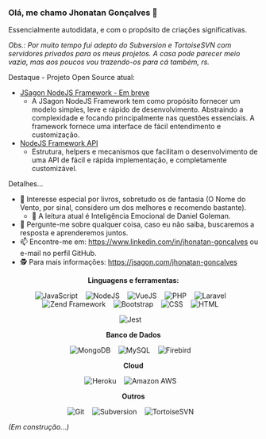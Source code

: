 ### Olá, me chamo Jhonatan Gonçalves 👋

<!--Em resumo, nos meios formais atuo como Arquiteto de Software, mas a chama primária de desenvolvedor Full Stack continua acesa. -->
Essencialmente autodidata, e com o propósito de criações significativas.

*Obs.: Por muito tempo fui adepto do Subversion e TortoiseSVN com servidores privados para os meus projetos. A casa pode parecer meio vazia, mas aos poucos vou trazendo-os para cá também, rs.* 

Destaque - Projeto Open Source atual:
- [JSagon NodeJS Framework - Em breve](https://jsagon.com/dev/jsagon-nodejs-framework-em-breve)
  - A JSagon NodeJS Framework tem como propósito fornecer um modelo simples, leve e rápido de desenvolvimento. Abstraindo a complexidade e focando principalmente nas questões essenciais. A framework fornece uma interface de fácil entendimento e customização.
- [NodeJS Framework API](https://jsagon.com/dev/nodejs-framework-api-beta)
  - Estrutura, helpers e mecanismos que facilitam o desenvolvimento de uma API de fácil e rápida implementação, e completamente customizável.

Detalhes...
- 📗 Interesse especial por livros, sobretudo os de fantasia (O Nome do Vento, por sinal, considero um dos melhores e recomendo bastante). 
  - 📖 A leitura atual é Inteligência Emocional de Daniel Goleman.
- 💬 Pergunte-me sobre qualquer coisa, caso eu não saiba, buscaremos a resposta e aprenderemos juntos.
- 📫 Encontre-me em: https://www.linkedin.com/in/jhonatan-goncalves ou e-mail no perfil GitHub.
- 🕵️ Para mais informações: https://jsagon.com/jhonatan-goncalves 

<div style="text-align:center">

**Linguagens e ferramentas:**  

![JavaScript](https://img.shields.io/badge/-JavaScript-black?logo=javascript&style=social)&nbsp;&nbsp;&nbsp;
![NodeJS](https://img.shields.io/badge/-NodeJS-black?logo=node.js&style=social)&nbsp;&nbsp;&nbsp;
![VueJS](https://img.shields.io/badge/-Vue.JS-black?logo=vue.js&style=social)&nbsp;&nbsp;&nbsp;
![PHP](https://img.shields.io/badge/-PHP-black?logo=php&style=social)&nbsp;&nbsp;&nbsp;
![Laravel](https://img.shields.io/badge/-Laravel-black?logo=laravel&style=social)&nbsp;&nbsp;&nbsp;
![Zend Framework](https://img.shields.io/badge/-Zend%20Framework-black?logo=zend&style=social)&nbsp;&nbsp;&nbsp;
![Bootstrap](https://img.shields.io/badge/-Bootstrap-black?logo=bootstrap&style=social)&nbsp;&nbsp;&nbsp;
![CSS](https://img.shields.io/badge/-CSS-black?logo=css3&style=social)&nbsp;&nbsp;&nbsp;
![HTML](https://img.shields.io/badge/-HTML-black?logo=html5&style=social)&nbsp;&nbsp;&nbsp;

![Jest](https://img.shields.io/badge/-Jest-black?logo=jest&style=social)&nbsp;&nbsp;&nbsp;

**Banco de Dados**

![MongoDB](https://img.shields.io/badge/-MongoDB-black?logo=mongodb&style=social)&nbsp;&nbsp;&nbsp;
![MySQL](https://img.shields.io/badge/-MySQL-black?logo=mysql&style=social)&nbsp;&nbsp;&nbsp;
![Firebird](https://img.shields.io/badge/-Firebird-black?logo=firebird&style=social)&nbsp;&nbsp;&nbsp;

**Cloud**

![Heroku](https://img.shields.io/badge/-Heroku-black?logo=heroku&style=social)&nbsp;&nbsp;&nbsp;
![Amazon AWS](https://img.shields.io/badge/-Amazon%20AWS-black?logo=amazon-aws&style=social)&nbsp;&nbsp;&nbsp;

**Outros**

![Git](https://img.shields.io/badge/-Git-black?logo=git&style=social)&nbsp;&nbsp;&nbsp;
![Subversion](https://img.shields.io/badge/-Subversion-black?logo=subversion&style=social)&nbsp;&nbsp;&nbsp;
![TortoiseSVN](https://img.shields.io/badge/-TortoiseSVN-black?logo=&style=social)&nbsp;&nbsp;&nbsp;

</div>

*(Em construção...)*
